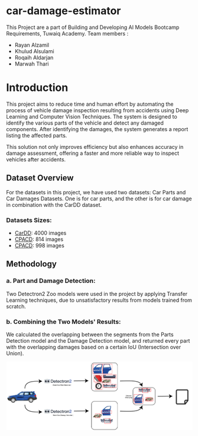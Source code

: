 # car-damage-estimator
This Project are a part of Building and Developing AI Models Bootcamp Requirements, Tuwaiq Academy.
Team members :
- Rayan Alzamil
- Khulud Alsulami
- Roqaih Aldarjan
- Marwah Thari

# Introduction
This project aims to reduce time and human effort by automating the process of vehicle damage inspection resulting from accidents using Deep Learning and Computer Vision Techniques. The system is designed to identify the various parts of the vehicle and detect any damaged components. After identifying the damages, the system generates a report listing the affected parts.

This solution not only improves efficiency but also enhances accuracy in damage assessment, offering a faster and more reliable way to inspect vehicles after accidents.

## Dataset Overview
For the datasets in this project, we have used two datasets: Car Parts and Car Damages Datasets. One is for car parts, and the other is for car damage in combination with the CarDD dataset.

### Datasets Sizes:
- [CarDD](https://cardd-ustc.github.io/): 4000 images
- [CPACD](https://humansintheloop.org/resources/datasets/car-parts-and-car-damages-dataset/): 814 images
- [CPACD](https://humansintheloop.org/resources/datasets/car-parts-and-car-damages-dataset/): 998 images

## Methodology

### a. Part and Damage Detection:
Two Detectron2 Zoo models were used in the project by applying Transfer Learning techniques, due to unsatisfactory results from models trained from scratch.

### b. Combining the Two Models' Results:
We calculated the overlapping between the segments from the Parts Detection model and the Damage Detection model, and returned every part with the overlapping damages based on a certain IoU (Intersection over Union).

![Methodology](/mthd.png)
